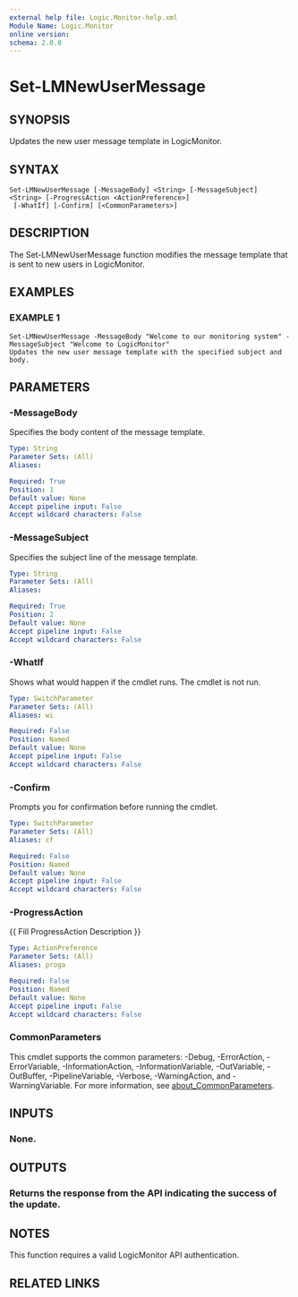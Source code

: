 ```yaml
---
external help file: Logic.Monitor-help.xml
Module Name: Logic.Monitor
online version:
schema: 2.0.0
---
```


# Set-LMNewUserMessage

## SYNOPSIS
Updates the new user message template in LogicMonitor.

## SYNTAX

```
Set-LMNewUserMessage [-MessageBody] <String> [-MessageSubject] <String> [-ProgressAction <ActionPreference>]
 [-WhatIf] [-Confirm] [<CommonParameters>]
```

## DESCRIPTION
The Set-LMNewUserMessage function modifies the message template that is sent to new users in LogicMonitor.

## EXAMPLES

### EXAMPLE 1
```
Set-LMNewUserMessage -MessageBody "Welcome to our monitoring system" -MessageSubject "Welcome to LogicMonitor"
Updates the new user message template with the specified subject and body.
```

## PARAMETERS

### -MessageBody
Specifies the body content of the message template.

```yaml
Type: String
Parameter Sets: (All)
Aliases:

Required: True
Position: 1
Default value: None
Accept pipeline input: False
Accept wildcard characters: False
```

### -MessageSubject
Specifies the subject line of the message template.

```yaml
Type: String
Parameter Sets: (All)
Aliases:

Required: True
Position: 2
Default value: None
Accept pipeline input: False
Accept wildcard characters: False
```

### -WhatIf
Shows what would happen if the cmdlet runs. The cmdlet is not run.

```yaml
Type: SwitchParameter
Parameter Sets: (All)
Aliases: wi

Required: False
Position: Named
Default value: None
Accept pipeline input: False
Accept wildcard characters: False
```

### -Confirm
Prompts you for confirmation before running the cmdlet.

```yaml
Type: SwitchParameter
Parameter Sets: (All)
Aliases: cf

Required: False
Position: Named
Default value: None
Accept pipeline input: False
Accept wildcard characters: False
```

### -ProgressAction
{{ Fill ProgressAction Description }}

```yaml
Type: ActionPreference
Parameter Sets: (All)
Aliases: proga

Required: False
Position: Named
Default value: None
Accept pipeline input: False
Accept wildcard characters: False
```

### CommonParameters
This cmdlet supports the common parameters: -Debug, -ErrorAction, -ErrorVariable, -InformationAction, -InformationVariable, -OutVariable, -OutBuffer, -PipelineVariable, -Verbose, -WarningAction, and -WarningVariable. For more information, see [about_CommonParameters](http://go.microsoft.com/fwlink/?LinkID=113216).

## INPUTS

### None.
## OUTPUTS

### Returns the response from the API indicating the success of the update.
## NOTES
This function requires a valid LogicMonitor API authentication.

## RELATED LINKS
